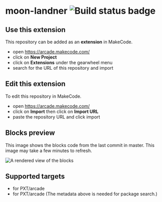 # moon-landner ![Build status badge](https://github.com/mojje0413/moon-landner/workflows/MakeCode/badge.svg)



## Use this extension

This repository can be added as an **extension** in MakeCode.

* open https://arcade.makecode.com/
* click on **New Project**
* click on **Extensions** under the gearwheel menu
* search for the URL of this repository and import

## Edit this extension

To edit this repository in MakeCode.

* open https://arcade.makecode.com/
* click on **Import** then click on **Import URL**
* paste the repository URL and click import

## Blocks preview

This image shows the blocks code from the last commit in master.
This image may take a few minutes to refresh.

![A rendered view of the blocks](https://github.com/mojje0413/moon-landner/raw/master/.makecode/blocks.png)

## Supported targets

* for PXT/arcade
* for PXT/arcade
(The metadata above is needed for package search.)

